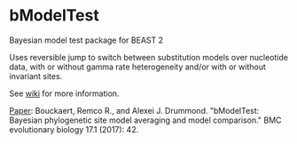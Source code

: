 # bModelTest
Bayesian model test package for BEAST 2

Uses reversible jump to switch between substitution models over nucleotide data, with or without gamma rate heterogeneity and/or with or without invariant sites.

See [wiki](https://github.com/BEAST2-Dev/bModelTest/wiki) for more information.

[Paper](https://bmcevolbiol.biomedcentral.com/articles/10.1186/s12862-017-0890-6): Bouckaert, Remco R., and Alexei J. Drummond. "bModelTest: Bayesian phylogenetic site model averaging and model comparison." BMC evolutionary biology 17.1 (2017): 42. 
